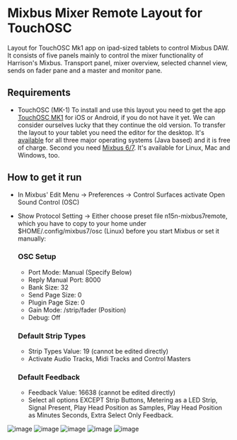 # Mixbus Mixer Remote Layout for TouchOSC

Layout for TouchOSC Mk1 app on ipad-sized tablets to control Mixbus DAW.
It consists of five panels mainly to control the mixer functionality of Harrison's Mixbus.
Transport panel, mixer overview, selected channel view, sends on fader pane and a master and monitor pane.

## Requirements
- TouchOSC (MK-1)
To install and use this layout you need to get the app [TouchOSC MK1](https://hexler.net/touchosc-mk1) for iOS or Android, if you do not have it yet. We can consider ourselves lucky that they continue the old version.
To transfer the layout to your tablet you need the editor for the desktop. It's [available](https://hexler.net/touchosc-mk1#resources) for all three major operating systems (Java based) and it is free of charge.
Second you need [Mixbus 6/7](https://harrisonconsoles.com/product/mixbus). It's available for Linux, Mac and Windows, too.

## How to get it run
- In Mixbus' Edit Menu -> Preferences -> Control Surfaces activate Open Sound Control (OSC)
- Show Protocol Setting -> Either choose preset file n15n-mixbus7remote, which you have to copy to your home under $HOME/.config/mixbus7/osc (Linux) before you start Mixbus or set it manually:

  ### OSC Setup
  - Port Mode: Manual (Specify Below)
  - Reply Manual Port: 8000
  - Bank Size: 32
  - Send Page Size: 0
  - Plugin Page Size: 0
  - Gain Mode: /strip/fader (Position)
  - Debug: Off
  ### Default Strip Types
  - Strip Types Value: 19 (cannot be edited directly)
  - Activate Audio Tracks, Midi Tracks and Control Masters
  ### Default Feedback
  - Feedback Value: 16638 (cannot be edited directly)
  - Select all options EXCEPT Strip Buttons, Metering as a LED Strip, Signal Present, Play Head Position as Samples, Play Head Position as Minutes Seconds, Extra Select Only Feedback.



![image](https://user-images.githubusercontent.com/8352411/121231631-e81d1d00-c890-11eb-8c43-772d1d2f67c7.png)
![image](https://user-images.githubusercontent.com/8352411/121231846-33373000-c891-11eb-94bd-4a3085287845.png)
![image](https://user-images.githubusercontent.com/8352411/121231949-519d2b80-c891-11eb-8196-3f68af1e6152.png)
![image](https://user-images.githubusercontent.com/8352411/121232018-67aaec00-c891-11eb-9563-539e6b8ebce3.png)
![image](https://user-images.githubusercontent.com/8352411/121232068-7abdbc00-c891-11eb-931e-1a95dbca19ca.png)
